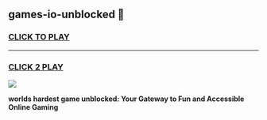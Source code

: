 
## games-io-unblocked 👋
<h3>
<a href="https://premium.freeplayer.one?title=games-io-unblocked&ref=14F">CLICK TO PLAY</a></h3>
<hr>

<h3>
<a href="https://premium.freeplayer.one?title=games-io-unblocked&ref=14F">CLICK 2 PLAY</a>
  
</h3>

<a href="https://premium.freeplayer.one?title=games-io-unblocked&ref=12F/"><img src="https://clearcache.store/games.png"></a>


**worlds hardest game unblocked: Your Gateway to Fun and Accessible Online Gaming**
